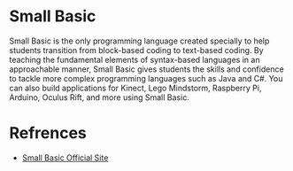# Small Basic

Small Basic is the only programming language created specially to help students transition from block-based coding to text-based coding. By teaching the fundamental elements of syntax-based languages in an approachable manner, Small Basic gives students the skills and confidence to tackle more complex programming languages such as Java and C#. You can also build applications for Kinect, Lego Mindstorm, Raspberry Pi, Arduino, Oculus Rift, and more using Small Basic.

# Refrences

- [Small Basic Official Site](http://www.smallbasic.com/)
